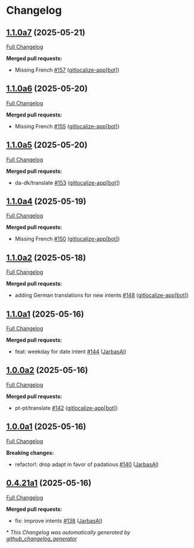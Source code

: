 # Changelog

## [1.1.0a7](https://github.com/OpenVoiceOS/ovos-skill-date-time/tree/1.1.0a7) (2025-05-21)

[Full Changelog](https://github.com/OpenVoiceOS/ovos-skill-date-time/compare/1.1.0a6...1.1.0a7)

**Merged pull requests:**

- Missing French [\#157](https://github.com/OpenVoiceOS/ovos-skill-date-time/pull/157) ([gitlocalize-app[bot]](https://github.com/apps/gitlocalize-app))

## [1.1.0a6](https://github.com/OpenVoiceOS/ovos-skill-date-time/tree/1.1.0a6) (2025-05-20)

[Full Changelog](https://github.com/OpenVoiceOS/ovos-skill-date-time/compare/1.1.0a5...1.1.0a6)

**Merged pull requests:**

- Missing French [\#155](https://github.com/OpenVoiceOS/ovos-skill-date-time/pull/155) ([gitlocalize-app[bot]](https://github.com/apps/gitlocalize-app))

## [1.1.0a5](https://github.com/OpenVoiceOS/ovos-skill-date-time/tree/1.1.0a5) (2025-05-20)

[Full Changelog](https://github.com/OpenVoiceOS/ovos-skill-date-time/compare/1.1.0a4...1.1.0a5)

**Merged pull requests:**

- da-dk/translate [\#153](https://github.com/OpenVoiceOS/ovos-skill-date-time/pull/153) ([gitlocalize-app[bot]](https://github.com/apps/gitlocalize-app))

## [1.1.0a4](https://github.com/OpenVoiceOS/ovos-skill-date-time/tree/1.1.0a4) (2025-05-19)

[Full Changelog](https://github.com/OpenVoiceOS/ovos-skill-date-time/compare/1.1.0a2...1.1.0a4)

**Merged pull requests:**

- Missing French [\#150](https://github.com/OpenVoiceOS/ovos-skill-date-time/pull/150) ([gitlocalize-app[bot]](https://github.com/apps/gitlocalize-app))

## [1.1.0a2](https://github.com/OpenVoiceOS/ovos-skill-date-time/tree/1.1.0a2) (2025-05-18)

[Full Changelog](https://github.com/OpenVoiceOS/ovos-skill-date-time/compare/1.1.0a1...1.1.0a2)

**Merged pull requests:**

- adding German translations for new intents [\#148](https://github.com/OpenVoiceOS/ovos-skill-date-time/pull/148) ([gitlocalize-app[bot]](https://github.com/apps/gitlocalize-app))

## [1.1.0a1](https://github.com/OpenVoiceOS/ovos-skill-date-time/tree/1.1.0a1) (2025-05-16)

[Full Changelog](https://github.com/OpenVoiceOS/ovos-skill-date-time/compare/1.0.0a2...1.1.0a1)

**Merged pull requests:**

- feat: weekday for date intent [\#144](https://github.com/OpenVoiceOS/ovos-skill-date-time/pull/144) ([JarbasAl](https://github.com/JarbasAl))

## [1.0.0a2](https://github.com/OpenVoiceOS/ovos-skill-date-time/tree/1.0.0a2) (2025-05-16)

[Full Changelog](https://github.com/OpenVoiceOS/ovos-skill-date-time/compare/1.0.0a1...1.0.0a2)

**Merged pull requests:**

- pt-pt/translate [\#142](https://github.com/OpenVoiceOS/ovos-skill-date-time/pull/142) ([gitlocalize-app[bot]](https://github.com/apps/gitlocalize-app))

## [1.0.0a1](https://github.com/OpenVoiceOS/ovos-skill-date-time/tree/1.0.0a1) (2025-05-16)

[Full Changelog](https://github.com/OpenVoiceOS/ovos-skill-date-time/compare/0.4.21a1...1.0.0a1)

**Breaking changes:**

- refactor!: drop adapt in favor of padatious [\#140](https://github.com/OpenVoiceOS/ovos-skill-date-time/pull/140) ([JarbasAl](https://github.com/JarbasAl))

## [0.4.21a1](https://github.com/OpenVoiceOS/ovos-skill-date-time/tree/0.4.21a1) (2025-05-16)

[Full Changelog](https://github.com/OpenVoiceOS/ovos-skill-date-time/compare/0.4.20...0.4.21a1)

**Merged pull requests:**

- fix: improve intents [\#138](https://github.com/OpenVoiceOS/ovos-skill-date-time/pull/138) ([JarbasAl](https://github.com/JarbasAl))



\* *This Changelog was automatically generated by [github_changelog_generator](https://github.com/github-changelog-generator/github-changelog-generator)*

